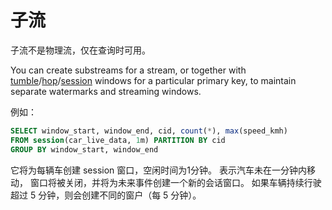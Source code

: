# 子流

子流不是物理流，仅在查询时可用。

You can create substreams for a stream, or together with [tumble](/functions_for_streaming#tumble)/[hop](/functions_for_streaming#hop)/[session](/functions_for_streaming#session) windows for a particular primary key, to maintain separate watermarks and streaming windows.

例如：

```sql
SELECT window_start, window_end, cid, count(*), max(speed_kmh)
FROM session(car_live_data, 1m) PARTITION BY cid
GROUP BY window_start, window_end
```

它将为每辆车创建 session 窗口，空闲时间为1分钟。 表示汽车未在一分钟内移动， 窗口将被关闭，并将为未来事件创建一个新的会话窗口。 如果车辆持续行驶超过 5 分钟，则会创建不同的窗户（每 5 分钟）。